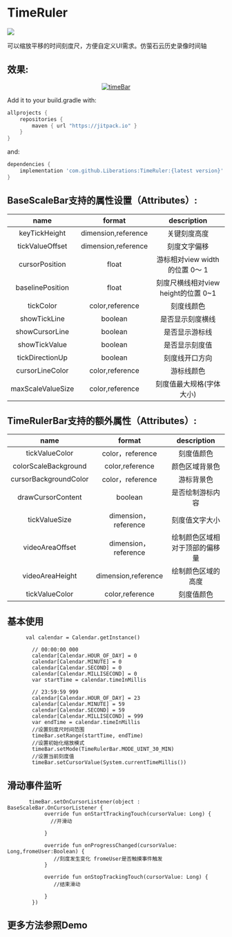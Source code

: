 # TimeRuler

[![](https://jitpack.io/v/Liberations/TimeRuler.svg)](https://jitpack.io/#Liberations/TimeRuler)

可以缩放平移的时间刻度尺，方便自定义UI需求。仿萤石云历史录像时间轴

## 效果:
<a href="https://gitee.com/FIUI/time-rule-view-demo/raw/master/pic/test.jpg" target="_blank"><p align="center"><img src="https://gitee.com/FIUI/time-rule-view-demo/raw/master/pic/test.jpg" alt="timeBar"></p></a>

Add it to your build.gradle with:
```gradle
allprojects {
    repositories {
        maven { url "https://jitpack.io" }
    }
}
```
and:

```gradle
dependencies {
    implementation 'com.github.Liberations:TimeRuler:{latest version}'
}
```

## BaseScaleBar支持的属性设置（Attributes）:
|name|format|description|
|:---:|:---:|:---:|
|keyTickHeight|dimension,reference|关键刻度高度|
|tickValueOffset|dimension,reference|刻度文字偏移|
|cursorPosition|float|游标相对view width的位置  0～ 1|
|baselinePosition|float|刻度尺横线相对view height的位置 0~1|
|tickColor|color,reference|刻度线颜色|
|showTickLine|boolean|是否显示刻度横线|
|showCursorLine|boolean|是否显示游标线|
|showTickValue|boolean|是否显示刻度值|
|tickDirectionUp|boolean|刻度线开口方向|
|cursorLineColor|color,reference|游标线颜色|
|maxScaleValueSize|color,reference|刻度值最大规格(字体大小)|


 ## TimeRulerBar支持的额外属性（Attributes）:
|name|format|description|
|:---:|:---:|:---:|
|tickValueColor|color，reference|刻度值颜色|
|colorScaleBackground|color,reference|颜色区域背景色|
|cursorBackgroundColor|color，reference|游标背景色|
|drawCursorContent|boolean|是否绘制游标内容|
|tickValueSize|dimension，reference|刻度值文字大小|
|videoAreaOffset|dimension，reference|绘制颜色区域相对于顶部的偏移量|
|videoAreaHeight|dimension,reference|绘制颜色区域的高度|
|tickValueColor|color,reference|刻度值颜色|

## 基本使用

```
      val calendar = Calendar.getInstance()

        // 00:00:00 000
        calendar[Calendar.HOUR_OF_DAY] = 0
        calendar[Calendar.MINUTE] = 0
        calendar[Calendar.SECOND] = 0
        calendar[Calendar.MILLISECOND] = 0
        var startTime = calendar.timeInMillis

        // 23:59:59 999
        calendar[Calendar.HOUR_OF_DAY] = 23
        calendar[Calendar.MINUTE] = 59
        calendar[Calendar.SECOND] = 59
        calendar[Calendar.MILLISECOND] = 999
        var endTime = calendar.timeInMillis
        //设置刻度尺时间范围
        timeBar.setRange(startTime, endTime)
        //设置初始化缩放模式
        timeBar.setMode(TimeRulerBar.MODE_UINT_30_MIN)
        //设置当前刻度值
        timeBar.setCursorValue(System.currentTimeMillis())
```

## 滑动事件监听

```
       timeBar.setOnCursorListener(object : BaseScaleBar.OnCursorListener {
            override fun onStartTrackingTouch(cursorValue: Long) {
              //开滑动

            }

            override fun onProgressChanged(cursorValue: Long,fromeUser:Boolean) {
               //刻度发生变化 fromeUser是否触摸事件触发
            }

            override fun onStopTrackingTouch(cursorValue: Long) {
               //结束滑动

            }
        })
```
## 更多方法参照Demo
